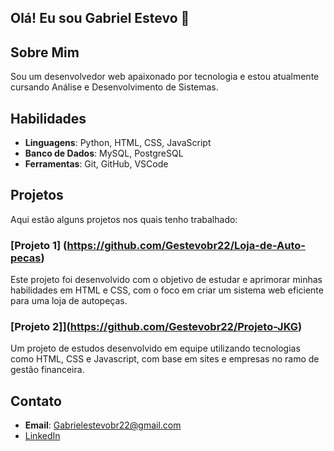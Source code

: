  ## Olá! Eu sou Gabriel Estevo 👋

## Sobre Mim
Sou um desenvolvedor web apaixonado por tecnologia e estou atualmente cursando Análise e Desenvolvimento de Sistemas.

## Habilidades
- **Linguagens**: Python, HTML, CSS, JavaScript
- **Banco de Dados**: MySQL, PostgreSQL
- **Ferramentas**: Git, GitHub, VSCode

## Projetos
Aqui estão alguns projetos nos quais tenho trabalhado:

### [Projeto 1] (https://github.com/Gestevobr22/Loja-de-Auto-pecas)
Este projeto foi desenvolvido com o objetivo de estudar e aprimorar minhas habilidades em HTML e CSS, com o foco em criar um sistema web eficiente para uma loja de autopeças.

### [Projeto 2]](https://github.com/Gestevobr22/Projeto-JKG)
Um projeto de estudos desenvolvido em equipe utilizando tecnologias como HTML, CSS e Javascript, com base em sites e empresas no ramo de gestão financeira.

## Contato
- **Email**: [Gabrielestevobr22@gmail.com](mailto:gabrielestevobr22@gmail.com)
- [LinkedIn]([link-para-linkedin](https://www.linkedin.com/in/gabrielestevo22/))
